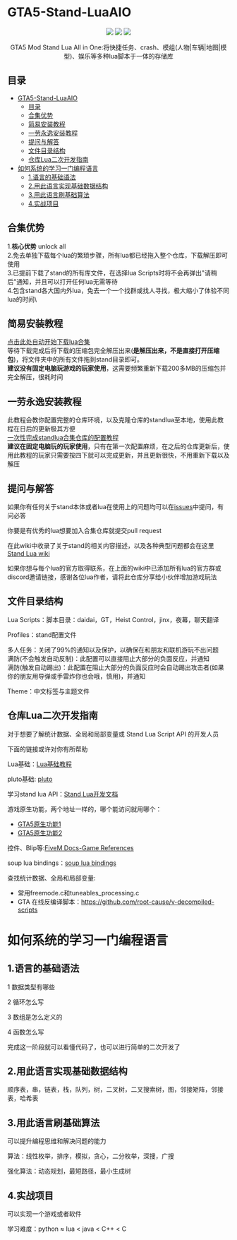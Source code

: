 # GTA5-Stand-LuaAIO

<p align="center">
  <a href="https://badges.toozhao.com/stats/01H69JD1N3ZWV3EDK36V3F5DJK"><img src="https://badges.toozhao.com/badges/01H69JD1N3ZWV3EDK36V3F5DJK/green.svg" /></a>
  <a href="https://discord.gg/wDcY8FFnt5"><img src="https://img.shields.io/discord/1167118210735276062?color=blue&label=discord&logo=discord&logoColor=white" /></a>
  <!-- <a href="http://qm.qq.com"><img src="https://img.shields.io/badge/QQ%E7%BE%A4-242429835-blue" /></a> -->
  <img src="https://img.shields.io/github/license/xhcherry/GTA5-Stand-LuaAIO" />
</p>

<p align="center">
  GTA5 Mod Stand Lua All in One:将快捷任务、crash、模组(人物|车辆|地图|模型)、娱乐等多种lua脚本于一体的存储库
</p>

## 目录

- [GTA5-Stand-LuaAIO](#gta5-stand-luaaio)
  - [目录](#目录)
  - [合集优势](#合集优势)
  - [简易安装教程](#简易安装教程)
  - [一劳永逸安装教程](#一劳永逸安装教程)
  - [提问与解答](#提问与解答)
  - [文件目录结构](#文件目录结构)
  - [仓库Lua二次开发指南](#仓库lua二次开发指南)
- [如何系统的学习一门编程语言](#如何系统的学习一门编程语言)
  - [1.语言的基础语法](#1语言的基础语法)
  - [2.用此语言实现基础数据结构](#2用此语言实现基础数据结构)
  - [3.用此语言刷基础算法](#3用此语言刷基础算法)
  - [4.实战项目](#4实战项目)

## 合集优势

1.**核心优势** unlock all\
2.免去单独下载每个lua的繁琐步骤，所有lua都已经拖入整个仓库，下载解压即可使用\
3.已提前下载了stand的所有库文件，在选择lua Scripts时将不会再弹出"请稍后"通知，并且可以打开任何lua无需等待\
4.包含stand各大国内外lua，免去一个一个找群或找人寻找，极大缩小了体验不同lua的时间\

## 简易安装教程

[点击此处自动开始下载lua合集](https://github.com/xhcherry/GTA5-Stand-LuaAIO/archive/refs/heads/main.zip)\
等待下载完成后将下载的压缩包完全解压出来(**是解压出来，不是直接打开压缩包**)，将文件夹中的所有文件拖到stand目录即可。\
**建议没有固定电脑玩游戏的玩家使用**，这需要频繁重新下载200多MB的压缩包并完全解压，很耗时间

## 一劳永逸安装教程

此教程会教你配置完整的仓库环境，以及克隆仓库的standlua至本地，使用此教程在日后的更新极其方便\
[一次性完成standlua合集仓库的配置教程](https://github.com/xhcherry/GTA5-Stand-LuaAIO/wiki/lua安装教程)\
**建议在固定电脑玩的玩家使用**，只有在第一次配置麻烦，在之后的仓库更新后，使用此教程的玩家只需要按四下就可以完成更新，并且更新很快，不用重新下载以及解压

## 提问与解答

如果你有任何关于stand本体或者lua在使用上的问题均可以在[issues](https://github.com/xhcherry/GTA5-Stand-LuaAIO/issues)中提问，有问必答

你要是有优秀的lua想要加入合集仓库就提交pull request

在此wiki中收录了关于stand的相关内容描述，以及各种典型问题都会在这里
[Stand Lua wiki](https://github.com/xhcherry/GTA5-Stand-LuaAIO/wiki)

如果你想与每个lua的官方取得联系，在上面的wiki中已添加所有lua的官方群或discord邀请链接，感谢各位lua作者，请将此仓库分享给小伙伴增加游戏玩法

## 文件目录结构

Lua Scripts：脚本目录：daidai，GT，Heist Control，jinx，夜幕，聊天翻译

Profiles：stand配置文件

多人任务：关闭了99%的通知以及保护，以确保在和朋友和联机游玩不出问题\
满防(不会触发自动反制)：此配置可以直接阻止大部分的负面反应，并通知\
满防(触发自动踢出)：此配置在阻止大部分的负面反应时会自动踢出攻击者(如果你的朋友用导弹或手雷炸你也会哦，慎用)，并通知

Theme：中文标签与主题文件

## 仓库Lua二次开发指南

对于想要了解统计数据、全局和局部变量或 Stand Lua Script API 的开发人员

下面的链接或许对你有所帮助

Lua基础：[Lua基础教程](https://www.tutorialspoint.com/lua/index.htm)

pluto基础: [pluto](https://pluto-lang.org/)

学习stand lua API：[Stand Lua开发文档](https://stand.gg/help/lua-api-documentation)

游戏原生功能，两个地址一样的，哪个能访问就用哪个：
- [GTA5原生功能1](https://nativedb.dotindustries.dev/gta5/natives)
- [GTA5原生功能2](https://alloc8or.re/gta5/nativedb/)

控件、Blip等:[FiveM Docs-Game References](https://docs.fivem.net/docs/game-references/)

soup lua bindings：[soup lua bindings](https://github.com/calamity-inc/Soup-Lua-Bindings/blob/main/LUA_API.md#soup-lua-bindings)

查找统计数据、全局和局部变量:
- 常用freemode.c和tuneables_processing.c
- GTA 在线反编译脚本：https://github.com/root-cause/v-decompiled-scripts

# 如何系统的学习一门编程语言

## 1.语言的基础语法
1 数据类型有哪些

2 循环怎么写

3 数组是怎么定义的

4 函数怎么写

完成这一阶段就可以看懂代码了，也可以进行简单的二次开发了
## 2.用此语言实现基础数据结构
顺序表，串，链表，栈，队列，树，二叉树，二叉搜索树，图，邻接矩阵，邻接表，哈希表
## 3.用此语言刷基础算法
可以提升编程思维和解决问题的能力

算法：线性枚举，排序，模拟，贪心，二分枚举，深搜，广搜

强化算法：动态规划，最短路径，最小生成树
## 4.实战项目
可以实现一个游戏或者软件

学习难度：python ≈ lua < java < C++ < C
